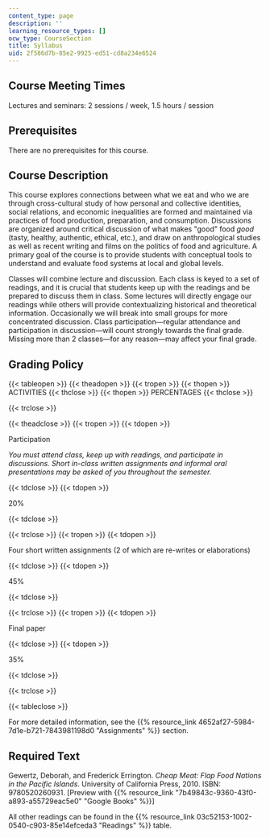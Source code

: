 ```yaml
---
content_type: page
description: ''
learning_resource_types: []
ocw_type: CourseSection
title: Syllabus
uid: 2f586d7b-85e2-9925-ed51-cd8a234e6524
---
```


Course Meeting Times 
---------------------

Lectures and seminars: 2 sessions / week, 1.5 hours / session

Prerequisites
-------------

There are no prerequisites for this course.

Course Description
------------------

This course explores connections between what we eat and who we are through cross-cultural study of how personal and collective identities, social relations, and economic inequalities are formed and maintained via practices of food production, preparation, and consumption. Discussions are organized around critical discussion of what makes "good" food _good_ (tasty, healthy, authentic, ethical, etc.), and draw on anthropological studies as well as recent writing and films on the politics of food and agriculture. A primary goal of the course is to provide students with conceptual tools to understand and evaluate food systems at local and global levels. 

Classes will combine lecture and discussion. Each class is keyed to a set of readings, and it is crucial that students keep up with the readings and be prepared to discuss them in class. Some lectures will directly engage our readings while others will provide contextualizing historical and theoretical information. Occasionally we will break into small groups for more concentrated discussion. Class participation—regular attendance and participation in discussion—will count strongly towards the final grade. Missing more than 2 classes—for any reason—may affect your final grade.

Grading Policy
--------------

{{< tableopen >}}
{{< theadopen >}}
{{< tropen >}}
{{< thopen >}}
ACTIVITIES
{{< thclose >}}
{{< thopen >}}
PERCENTAGES
{{< thclose >}}

{{< trclose >}}

{{< theadclose >}}
{{< tropen >}}
{{< tdopen >}}


Participation

_You must attend class, keep up with readings, and participate in discussions. Short in-class written assignments and informal oral presentations may be asked of you throughout the semester._


{{< tdclose >}}
{{< tdopen >}}


20%


{{< tdclose >}}

{{< trclose >}}
{{< tropen >}}
{{< tdopen >}}


Four short written assignments (2 of which are re-writes or elaborations)


{{< tdclose >}}
{{< tdopen >}}


45%


{{< tdclose >}}

{{< trclose >}}
{{< tropen >}}
{{< tdopen >}}


Final paper


{{< tdclose >}}
{{< tdopen >}}


35%


{{< tdclose >}}

{{< trclose >}}

{{< tableclose >}}

For more detailed information, see the {{% resource_link 4652af27-5984-7d1e-b721-7843981198d0 "Assignments" %}} section.

Required Text
-------------

Gewertz, Deborah, and Frederick Errington. _Cheap Meat: Flap Food Nations in the Pacific Islands_. University of California Press, 2010. ISBN: 9780520260931. \[Preview with {{% resource_link "7b49843c-9360-43f0-a893-a55729eac5e0" "Google Books" %}}\]

All other readings can be found in the {{% resource_link 03c52153-1002-0540-c903-85e14efceda3 "Readings" %}} table.